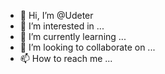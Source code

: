 - 👋 Hi, I’m @Udeter
- 👀 I’m interested in ...
- 🌱 I’m currently learning ...
- 💞️ I’m looking to collaborate on ...
- 📫 How to reach me ...

<!---
Udeter/Udeter is a ✨ special ✨ repository because its `README.md` (this file) appears on your GitHub profile.
You can click the Preview link to take a look at your changes.
--->
